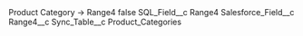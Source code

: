 <?xml version="1.0" encoding="UTF-8"?>
<CustomMetadata xmlns="http://soap.sforce.com/2006/04/metadata" xmlns:xsi="http://www.w3.org/2001/XMLSchema-instance" xmlns:xsd="http://www.w3.org/2001/XMLSchema">
    <label>Product Category -&gt; Range4</label>
    <protected>false</protected>
    <values>
        <field>SQL_Field__c</field>
        <value xsi:type="xsd:string">Range4</value>
    </values>
    <values>
        <field>Salesforce_Field__c</field>
        <value xsi:type="xsd:string">Range4__c</value>
    </values>
    <values>
        <field>Sync_Table__c</field>
        <value xsi:type="xsd:string">Product_Categories</value>
    </values>
</CustomMetadata>
